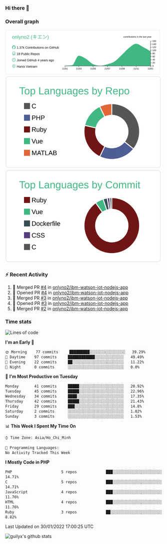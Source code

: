 ### Hi there 👋

### Overall graph
[![](https://raw.githubusercontent.com/onlyno2/onlyno2/master/profile-summary-card-output/vue/0-profile-details.svg)](https://github.com/vn7n24fzkq/github-profile-summary-cards)
[![](https://raw.githubusercontent.com/onlyno2/onlyno2/master/profile-summary-card-output/vue/1-repos-per-language.svg)](https://github.com/vn7n24fzkq/github-profile-summary-cards)
[![](https://raw.githubusercontent.com/onlyno2/onlyno2/master/profile-summary-card-output/vue/2-most-commit-language.svg)](https://github.com/vn7n24fzkq/github-profile-summary-cards)

### :zap: Recent Activity
<!--START_SECTION:activity-->
1. 🎉 Merged PR [#4](https://github.com/onlyno2/ibm-watson-iot-nodejs-app/pull/4) in [onlyno2/ibm-watson-iot-nodejs-app](https://github.com/onlyno2/ibm-watson-iot-nodejs-app)
2. 💪 Opened PR [#4](https://github.com/onlyno2/ibm-watson-iot-nodejs-app/pull/4) in [onlyno2/ibm-watson-iot-nodejs-app](https://github.com/onlyno2/ibm-watson-iot-nodejs-app)
3. 🎉 Merged PR [#3](https://github.com/onlyno2/ibm-watson-iot-nodejs-app/pull/3) in [onlyno2/ibm-watson-iot-nodejs-app](https://github.com/onlyno2/ibm-watson-iot-nodejs-app)
4. 💪 Opened PR [#3](https://github.com/onlyno2/ibm-watson-iot-nodejs-app/pull/3) in [onlyno2/ibm-watson-iot-nodejs-app](https://github.com/onlyno2/ibm-watson-iot-nodejs-app)
5. 🎉 Merged PR [#2](https://github.com/onlyno2/ibm-watson-iot-nodejs-app/pull/2) in [onlyno2/ibm-watson-iot-nodejs-app](https://github.com/onlyno2/ibm-watson-iot-nodejs-app)
<!--END_SECTION:activity-->

### Time stats
<!--START_SECTION:waka-->
![Lines of code](https://img.shields.io/badge/From%20Hello%20World%20I%27ve%20Written-589%20Thousand%20lines%20of%20code-blue)

**I'm an Early 🐤** 

```text
🌞 Morning    77 commits     █████████░░░░░░░░░░░░░░░░   39.29% 
🌆 Daytime    97 commits     ████████████░░░░░░░░░░░░░   49.49% 
🌃 Evening    22 commits     ██░░░░░░░░░░░░░░░░░░░░░░░   11.22% 
🌙 Night      0 commits      ░░░░░░░░░░░░░░░░░░░░░░░░░   0.0%

```
📅 **I'm Most Productive on Tuesday** 

```text
Monday       41 commits     █████░░░░░░░░░░░░░░░░░░░░   20.92% 
Tuesday      45 commits     █████░░░░░░░░░░░░░░░░░░░░   22.96% 
Wednesday    34 commits     ████░░░░░░░░░░░░░░░░░░░░░   17.35% 
Thursday     42 commits     █████░░░░░░░░░░░░░░░░░░░░   21.43% 
Friday       29 commits     ███░░░░░░░░░░░░░░░░░░░░░░   14.8% 
Saturday     2 commits      ░░░░░░░░░░░░░░░░░░░░░░░░░   1.02% 
Sunday       3 commits      ░░░░░░░░░░░░░░░░░░░░░░░░░   1.53%

```


📊 **This Week I Spent My Time On** 

```text
⌚︎ Time Zone: Asia/Ho_Chi_Minh

💬 Programming Languages: 
No Activity Tracked This Week

```

**I Mostly Code in PHP** 

```text
PHP                      5 repos             ███░░░░░░░░░░░░░░░░░░░░░░   14.71% 
C                        5 repos             ███░░░░░░░░░░░░░░░░░░░░░░   14.71% 
JavaScript               4 repos             ███░░░░░░░░░░░░░░░░░░░░░░   11.76% 
HTML                     4 repos             ███░░░░░░░░░░░░░░░░░░░░░░   11.76% 
Ruby                     3 repos             ██░░░░░░░░░░░░░░░░░░░░░░░   8.82%

```



 Last Updated on 30/01/2022 17:00:25 UTC
<!--END_SECTION:waka-->
<!--
**onlyno2/onlyno2** is a ✨ _special_ ✨ repository because its `README.md` (this file) appears on your GitHub profile.

Here are some ideas to get you started:

- 🔭 I’m currently working on ...
- 🌱 I’m currently learning ...
- 👯 I’m looking to collaborate on ...
- 🤔 I’m looking for help with ...
- 💬 Ask me about ...
- 📫 How to reach me: ...
- 😄 Pronouns: ...
- ⚡ Fun fact: ...
-->

![guilyx's github stats](https://github-readme-stats.vercel.app/api?username=onlyno2&show_icons=true&hide_border=true)
